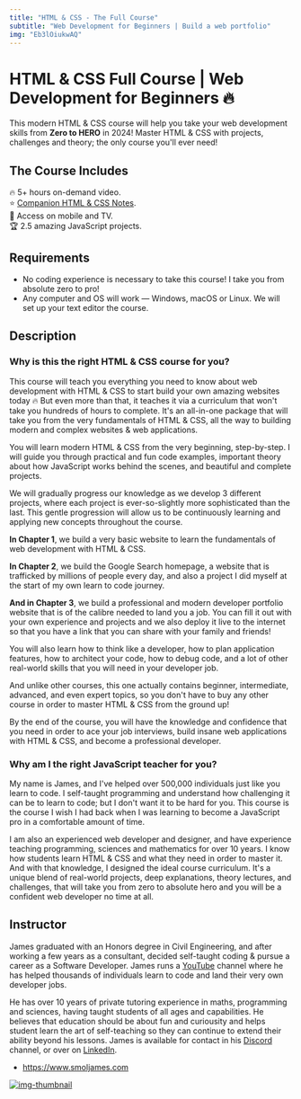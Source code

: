 ```yaml
---
title: "HTML & CSS - The Full Course"
subtitle: "Web Development for Beginners | Build a web portfolio"
img: "Eb3lOiukwAQ"
---
```


# HTML & CSS Full Course | Web Development for Beginners 🔥

This modern HTML & CSS course will help you take your web development skills from **Zero to HERO** in 2024! Master HTML & CSS with projects, challenges and theory; the only course you'll ever need!

## The Course Includes

🔥 5+ hours on-demand video.  
⭐️ [Companion HTML & CSS Notes](https://smoljames.com/notes/html_css).  
🧪 Access on mobile and TV.  
🏆 2.5 amazing JavaScript projects.  

## Requirements

- No coding experience is necessary to take this course! I take you from absolute zero to pro!
- Any computer and OS will work — Windows, macOS or Linux. We will set up your text editor the course.

## Description

### Why is this the right HTML & CSS course for you?

This course will teach you everything you need to know about web development with HTML & CSS to start build your own amazing websites today 🔥 But even more than that, it teaches it via a curriculum that won't take you hundreds of hours to complete. It's an all-in-one package that will take you from the very fundamentals of HTML & CSS, all the way to building modern and complex websites & web applications.

You will learn modern HTML & CSS from the very beginning, step-by-step. I will guide you through practical and fun code examples, important theory about how JavaScript works behind the scenes, and beautiful and complete projects.

We will gradually progress our knowledge as we develop 3 different projects, where each project is ever-so-slightly more sophisticated than the last. This gentle progression will allow us to be continuously learning and applying new concepts throughout the course.

**In Chapter 1**, we build a very basic website to learn the fundamentals of web development with HTML & CSS.

**In Chapter 2**, we build the Google Search homepage, a website that is trafficked by millions of people every day, and also a project I did myself at the start of my own learn to code journey.

**And in Chapter 3**, we build a professional and modern developer portfolio website that is of the calibre needed to land you a job. You can fill it out with your own experience and projects and we also deploy it live to the internet so that you have a link that you can share with your family and friends!

You will also learn how to think like a developer, how to plan application features, how to architect your code, how to debug code, and a lot of other real-world skills that you will need in your developer job.

And unlike other courses, this one actually contains beginner, intermediate, advanced, and even expert topics, so you don't have to buy any other course in order to master HTML & CSS from the ground up!

By the end of the course, you will have the knowledge and confidence that you need in order to ace your job interviews, build insane web applications with HTML & CSS, and become a professional developer.

### Why am I the right JavaScript teacher for you?

My name is James, and I've helped over 500,000 individuals just like you learn to code. I self-taught programming and understand how challenging it can be to learn to code; but I don't want it to be hard for you. This course is the course I wish I had back when I was learning to become a JavaScript pro in a comfortable amount of time. 

I am also an experienced web developer and designer, and have experience teaching programming, sciences and mathematics for over 10 years. I know how students learn HTML & CSS and what they need in order to master it. And with that knowledge, I designed the ideal course curriculum. It's a unique blend of real-world projects, deep explanations, theory lectures, and challenges, that will take you from zero to absolute hero and you will be a confident web developer no time at all.

## Instructor

James graduated with an Honors degree in Civil Engineering, and after working a few years as a consultant, decided self-taught coding &  pursue a career as a Software Developer. James runs a [YouTube](https://www.youtube.com/smoljames) channel where he has helped thousands of individuals learn to code and land their very own developer jobs. 

He has over 10 years of private tutoring experience in maths, programming and sciences, having taught students of all ages and capabilities. He believes that education should be about fun and curiousity and helps student learn the art of self-teaching so they can continue to extend their ability beyond his lessons. James is available for contact in his [Discord](https://discord.gg/BYr6gujs4k) channel, or over on [LinkedIn](https://www.linkedin.com/in/jamezmcarthur/).

* https://www.smoljames.com

<!-- turn it into a link to the course -->
[![img-thumbnail](thumbnail.jpg)](youtu.be/Eb3lOiukwAQ)